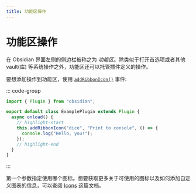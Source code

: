 ```yaml
---
title: 功能区操作
---
```

<!--
 * @Author: luhaifeng666 youzui@hotmail.com
 * @Date: 2022-08-07 11:00:59
 * @LastEditors: luhaifeng666
 * @LastEditTime: 2023-01-18 14:00:15
 * @Description: 
-->
# 功能区操作

在 Obsidian 界面左侧的侧边栏被称之为 _功能区_。除类似于打开首选项或者其他 vault(库) 等系统操作之外，功能区还可以托管插件定义的操作。

要想添加操作到功能区，使用 [`addRibbonIcon()`](../reference/typescript/classes/Plugin_2.md#addribbonicon) 事件:

::: code-group

```ts [main.ts]
import { Plugin } from "obsidian";

export default class ExamplePlugin extends Plugin {
  async onload() {
    // highlight-start
    this.addRibbonIcon("dice", "Print to console", () => {
      console.log("Hello, you!");
    });
    // highlight-end
  }
}
```

:::

第一个参数指定使用哪个图标。想要获取更多关于可使用的图标以及如何添加自定义图表的信息，可以查阅 [Icons](icons.md) 这篇文档。
